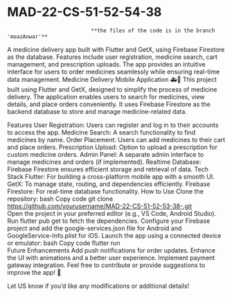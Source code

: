 # MAD-22-CS-51-52-54-38

                               **the files of the code is in the branch 'moazAnwar'**

 A medicine delivery app built with Flutter and GetX, using Firebase Firestore as the database. Features include user registration, medicine search, cart management, and prescription uploads. The app provides an intuitive interface for users to order medicines seamlessly while ensuring real-time data management.
Medicine Delivery Mobile Application 🚑📱
This project built using Flutter and GetX, designed to simplify the process of medicine delivery. The application enables users to search for medicines, view details, and place orders conveniently. It uses Firebase Firestore as the backend database to store and manage medicine-related data.

Features
User Registration: Users can register and log in to their accounts to access the app.
Medicine Search: A search functionality to find medicines by name.
Order Placement: Users can add medicines to their cart and place orders.
Prescription Upload: Option to upload a prescription for custom medicine orders.
Admin Panel: A separate admin interface to manage medicines and orders (if implemented).
Realtime Database: Firebase Firestore ensures efficient storage and retrieval of data.
Tech Stack
Flutter: For building a cross-platform mobile app with a smooth UI.
GetX: To manage state, routing, and dependencies efficiently.
Firebase Firestore: For real-time database functionality.
How to Use
Clone the repository:
bash
Copy code
git clone https://github.com/yourusername/MAD-22-CS-51-52-53-38-.git  
Open the project in your preferred editor (e.g., VS Code, Android Studio).
Run flutter pub get to fetch the dependencies.
Configure your Firebase project and add the google-services.json file for Android and GoogleService-Info.plist for iOS.
Launch the app using a connected device or emulator:
bash
Copy code
flutter run  
Future Enhancements
Add push notifications for order updates.
Enhance the UI with animations and a better user experience.
Implement payment gateway integration.
Feel free to contribute or provide suggestions to improve the app! 🙌

Let US know if you’d like any modifications or additional details!
